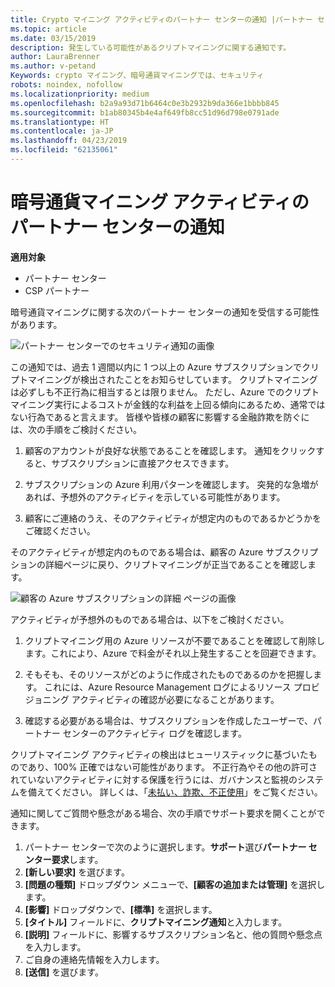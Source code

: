 ```yaml
---
title: Crypto マイニング アクティビティのパートナー センターの通知 |パートナー センター
ms.topic: article
ms.date: 03/15/2019
description: 発生している可能性があるクリプトマイニングに関する通知です。
author: LauraBrenner
ms.author: v-petand
Keywords: crypto マイニング、暗号通貨マイニングでは、セキュリティ
robots: noindex, nofollow
ms.localizationpriority: medium
ms.openlocfilehash: b2a9a93d71b6464c0e3b2932b9da366e1bbbb845
ms.sourcegitcommit: b1ab80345b4e4af649fb8cc51d96d798e0791ade
ms.translationtype: HT
ms.contentlocale: ja-JP
ms.lasthandoff: 04/23/2019
ms.locfileid: "62135061"
---
```

# <a name="partner-center-notification-for-cryptocurrency-mining-activity"></a>暗号通貨マイニング アクティビティのパートナー センターの通知

**適用対象**

-  パートナー センター
-  CSP パートナー

暗号通貨マイニングに関する次のパートナー センターの通知を受信する可能性があります。
 
![パートナー センターでのセキュリティ通知の画像](images/crypto1.png)

この通知では、過去 1 週間以内に 1 つ以上の Azure サブスクリプションでクリプトマイニングが検出されたことをお知らせしています。 クリプトマイニングは必ずしも不正行為に相当するとは限りません。 ただし、Azure でのクリプトマイニング実行によるコストが金銭的な利益を上回る傾向にあるため、通常ではない行為であると言えます。 皆様や皆様の顧客に影響する金融詐欺を防ぐには、次の手順をご検討ください。

1.  顧客のアカウントが良好な状態であることを確認します。 通知をクリックすると、サブスクリプションに直接アクセスできます。

2.  サブスクリプションの Azure 利用パターンを確認します。 突発的な急増があれば、予想外のアクティビティを示している可能性があります。

3.  顧客にご連絡のうえ、そのアクティビティが想定内のものであるかどうかをご確認ください。

そのアクティビティが想定内のものである場合は、顧客の Azure サブスクリプションの詳細ページに戻り、クリプトマイニングが正当であることを確認します。 


![顧客の Azure サブスクリプションの詳細 ページの画像](images/crypto2.png)

アクティビティが予想外のものである場合は、以下をご検討ください。

1.  クリプトマイニング用の Azure リソースが不要であることを確認して削除します。これにより、Azure で料金がそれ以上発生することを回避できます。

2.  そもそも、そのリソースがどのように作成されたものであるのかを把握します。 これには、Azure Resource Management ログによるリソース プロビジョニング アクティビティの確認が必要になることがあります。

3.  確認する必要がある場合は、サブスクリプションを作成したユーザーで、パートナー センターのアクティビティ ログを確認します。

クリプトマイニング アクティビティの検出はヒューリスティックに基づいたものであり、100% 正確ではない可能性があります。 不正行為やその他の許可されていないアクティビティに対する保護を行うには、ガバナンスと監視のシステムを備えてください。 詳しくは、「[未払い、詐欺、不正使用](https://docs.microsoft.com/partner-center/non-payment--fraud--or-misuse)」をご覧ください。

通知に関してご質問や懸念がある場合、次の手順でサポート要求を開くことができます。

1.  パートナー センターで次のように選択します。**サポート**選び**パートナー センター要求**します。
3.  **[新しい要求]** を選びます。 
4.  **[問題の種類]** ドロップダウン メニューで、**[顧客の追加または管理]** を選択します。
5.  **[影響]** ドロップダウンで、**[標準]** を選択します。
6.  **[タイトル]** フィールドに、**クリプトマイニング通知**と入力します。
7.  **[説明]** フィールドに、影響するサブスクリプション名と、他の質問や懸念点を入力します。 
8.  ご自身の連絡先情報を入力します。
9.  **[送信]** を選びます。




